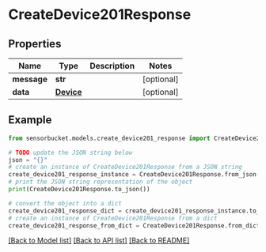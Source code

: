 # CreateDevice201Response


## Properties

Name | Type | Description | Notes
------------ | ------------- | ------------- | -------------
**message** | **str** |  | [optional] 
**data** | [**Device**](Device.md) |  | [optional] 

## Example

```python
from sensorbucket.models.create_device201_response import CreateDevice201Response

# TODO update the JSON string below
json = "{}"
# create an instance of CreateDevice201Response from a JSON string
create_device201_response_instance = CreateDevice201Response.from_json(json)
# print the JSON string representation of the object
print(CreateDevice201Response.to_json())

# convert the object into a dict
create_device201_response_dict = create_device201_response_instance.to_dict()
# create an instance of CreateDevice201Response from a dict
create_device201_response_from_dict = CreateDevice201Response.from_dict(create_device201_response_dict)
```
[[Back to Model list]](../README.md#documentation-for-models) [[Back to API list]](../README.md#documentation-for-api-endpoints) [[Back to README]](../README.md)


